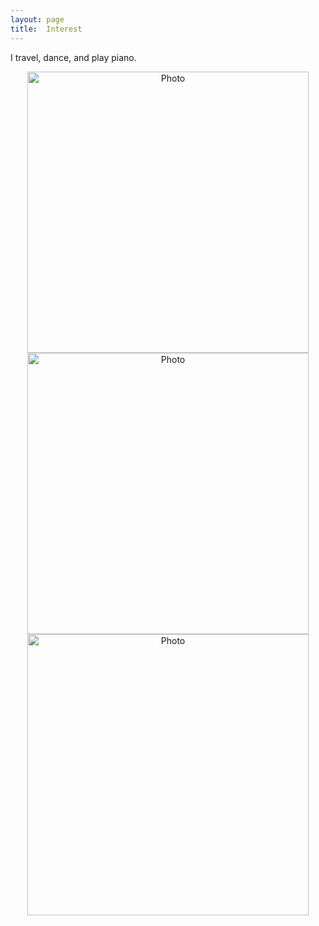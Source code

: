 ```yaml
---
layout: page
title:  Interest
---
```



I travel, dance, and play piano.
 
<p align="center">
  <img src="https://wma9.github.io/images/travel.jpg?raw=true" alt="Photo" style="width: 450px;"/> 
  <img src="https://wma9.github.io/images/dance.jpg?raw=true" alt="Photo" style="width: 450px;"/> 
  <img src="https://wma9.github.io/images/piano.jpg?raw=true" alt="Photo" style="width: 450px;"/> 
</p>


